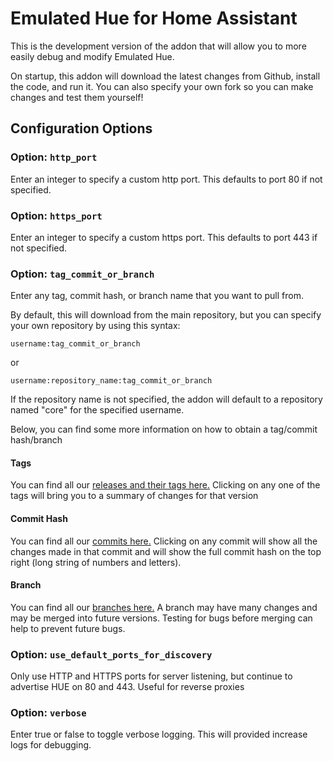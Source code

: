 # Emulated Hue for Home Assistant

This is the development version of the addon that
will allow you to more easily debug and modify Emulated Hue.

On startup, this addon will download the latest changes from
Github, install the code, and run it. You can also specify
your own fork so you can make changes and test them yourself!

## Configuration Options

### Option: `http_port`

Enter an integer to specify a custom http port. This defaults to port 80 if not specified. 

### Option: `https_port`

Enter an integer to specify a custom https port. This defaults to port 443 if not specified.

### Option: `tag_commit_or_branch`

Enter any tag, commit hash, or branch name that you want to
pull from.

By default, this will download from the main repository, but you can
specify your own repository by using this syntax:

`username:tag_commit_or_branch`

or

`username:repository_name:tag_commit_or_branch`

If the repository name is not specified, the addon will default to
a repository named "core" for the specified username.

Below, you can find some more information on how to obtain a tag/commit hash/branch

#### Tags
You can find all our [releases and their tags here.](https://github.com/hass-emulated-hue/core/tags)
Clicking on any one of the tags will bring you to a summary of changes for that version

#### Commit Hash
You can find all our [commits here.](https://github.com/hass-emulated-hue/core/commits/master)
Clicking on any commit will show all the changes made in that commit and will show
the full commit hash on the top right (long string of numbers and letters).

#### Branch
You can find all our [branches here.](https://github.com/hass-emulated-hue/core/branches)
A branch may have many changes and may be merged into future versions. Testing for
bugs before merging can help to prevent future bugs.

### Option: `use_default_ports_for_discovery`

Only use HTTP and HTTPS ports for server listening, but continue to advertise HUE on 80 and 443.
Useful for reverse proxies

### Option: `verbose`

Enter true or false to toggle verbose logging. This will provided increase logs for debugging.

